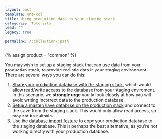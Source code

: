 ```yaml
---
layout: post
template: one-col
title: Using production data on your staging stack
categories: Tutorials
lead: ""
legacy: true

permalink: /:collection/:path
---
```

{% assign product = "common" %}

You may wish to set up a staging stack that can use data from your production stack, to provide realistic data in your staging environment. There are several ways you can do this:

1.  [Share your production database with the staging stack](http://community.cloud66.com/articles/sharing-a-database-between-stacks), which would allow read/write access to the database from your staging enviroment. In this scenario, we **strongly urge** you to look closely at how you will avoid writing incorrect data to the production database.
2.  [Setup a master/slave database on the production stack](http://help.cloud66.com/database-management/database-replication) and connect to the slave from the staging stack. This would only allow read access, so may not be suitable.
3.  Use the [database import feature](http://help.cloud66.com/database-management/database-one-time-import) to copy your production database to the staging database. This is perhaps the best alternative, as you're not working directly with your production database.
